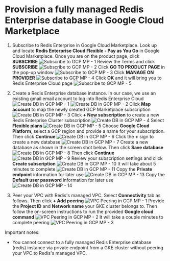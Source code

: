 # Provision a fully managed Redis Enterprise database in Google Cloud Marketplace


1. Subscribe to Redis Enterprise in Google Cloud Marketplace.
Look up and locate **Redis Enterprise Cloud Flexible - Pay as You Go** in Google Cloud Marketplace.  Once you are on the product page, click **SUBSCRIBE**
![Subscribe to GCP MP - 1](./img/GCP_MP_01.png)
Review the Terms and click **SUBSCRIBE**
![Subscribe to GCP MP - 2](./img/GCP_MP_02.png)
Click **GO TO PRODUCT PAGE** in the pop-up window
![Subscribe to GCP MP - 3](./img/GCP_MP_03.png)
Click **MANAGE ON PROVIDER**
![Subscribe to GCP MP - 4](./img/GCP_MP_04.png)
Click **OK** and it will bring you to Redis Enterprise Cloud page
![Subscribe to GCP MP - 5](./img/GCP_MP_05.png)

1. Create a Redis Enterprise database instance.
In our case, we use an existing gmail email account to log into Redis Enterprise Cloud
![Create DB in GCP MP - 1](./img/GCP_MP_06.png)
![Create DB in GCP MP - 2](./img/GCP_MP_07.png)
Click **Map account** to map the newly created GCP Marketplace subscription
![Create DB in GCP MP - 3](./img/GCP_MP_08.png)
Click **+ New subscription** to create a new Redis Enterprise Cluster subscription
![Create DB in GCP MP - 4](./img/GCP_MP_09.png)
Select **Flexible plans**
![Create DB in GCP MP - 5](./img/GCP_MP_10.png)
Choose **Google Cloud Platform**, select a GCP region and provide a name for your subscription. Then click **Continue**
![Create DB in GCP MP - 6](./img/GCP_MP_11.png)
Click the **+** sign to create a new database
![Create DB in GCP MP - 7](./img/GCP_MP_12.png)
Create a new database as shown in the screen shot below. Then click **Save database**
![Create DB in GCP MP - 8](./img/GCP_MP_13.png)
Then click **Continue**
![Create DB in GCP MP - 9](./img/GCP_MP_14.png)
Review your subscription settings and click **Create subscription**
![Create DB in GCP MP - 10](./img/GCP_MP_15.png)
It will take about 5 minutes to complete
![Create DB in GCP MP - 11](./img/GCP_MP_16.png)
Copy the **Private endpoint** information for later use
![Create DB in GCP MP - 13](./img/GCP_MP_17.png)
Copy the **Default user password** information for later use
![Create DB in GCP MP - 14](./img/GCP_MP_18.png)


1. Peer your VPC with Redis's managed VPC.
Select **Connectivity** tab as follows. Then click **+ Add peering**
![VPC Peering in GCP MP - 1](./img/GCP_MP_19.png)
Provide the **Project ID** and **Network name** your GKE cluster belongs to. Then follow the on-screen instructions to run the provided **Google cloud command**
![VPC Peering in GCP MP - 2](./img/GCP_MP_20.png)
It will take a couple minutes to complete peering
![VPC Peering in GCP MP - 3](./img/GCP_MP_21.png)

  
Important notes:
- You cannot connect to a fully managed Redis Enterprise database (redis) instance via private endpoint from a GKE cluster without peering your VPC to Redis's managed VPC.
